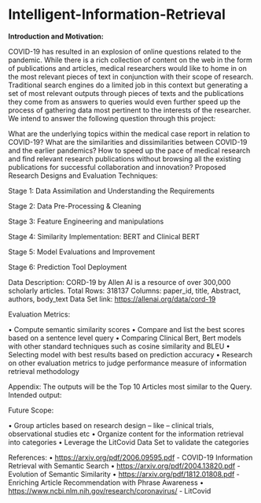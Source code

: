 # Intelligent-Information-Retrieval

**Introduction and Motivation:**

COVID-19 has resulted in an explosion of online questions related to the pandemic. While there is a rich collection of content on the web in the form of publications and articles, medical researchers would like to home in on the most relevant pieces of text in conjunction with their scope of research. Traditional search engines do a limited job in this context but generating a set of most relevant outputs through pieces of texts and the publications they come from as answers to queries would even further speed up the process of gathering data most pertinent to the interests of the researcher. We intend to answer the following question through this project:

What are the underlying topics within the medical case report in relation to COVID-19?
What are the similarities and dissimilarities between COVID-19 and the earlier pandemics?
How to speed up the pace of medical research and find relevant research publications without browsing all the existing publications for successful collaboration and innovation?
Proposed Research Designs and Evaluation Techniques:

Stage 1: Data Assimilation and Understanding the Requirements

Stage 2: Data Pre-Processing & Cleaning

Stage 3: Feature Engineering and manipulations

Stage 4: Similarity Implementation: BERT and Clinical BERT

Stage 5: Model Evaluations and Improvement

Stage 6: Prediction Tool Deployment

Data Description: CORD-19 by Allen AI is a resource of over 300,000 scholarly articles. Total Rows: 318137 Columns: paper_id, title, Abstract, authors, body_text Data Set link: https://allenai.org/data/cord-19

Evaluation Metrics:

• Compute semantic similarity scores • Compare and list the best scores based on a sentence level query • Comparing Clinical Bert, Bert models with other standard techniques such as cosine similarity and BLEU • Selecting model with best results based on prediction accuracy • Research on other evaluation metrics to judge performance measure of information retrieval methodology

Appendix: The outputs will be the Top 10 Articles most similar to the Query. Intended output:

Future Scope:

• Group articles based on research design – like – clinical trials, observational studies etc • Organize content for the information retrieval into categories • Leverage the LitCovid Data Set to validate the categories

References: • https://arxiv.org/pdf/2006.09595.pdf - COVID-19 Information Retrieval with Semantic Search • https://arxiv.org/pdf/2004.13820.pdf - Evolution of Semantic Similarity • https://arxiv.org/pdf/1812.01808.pdf - Enriching Article Recommendation with Phrase Awareness • https://www.ncbi.nlm.nih.gov/research/coronavirus/ - LitCovid
